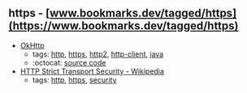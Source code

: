 https - [www.bookmarks.dev/tagged/https](https://www.bookmarks.dev/tagged/https)
---
* [OkHttp](http://square.github.io/okhttp/)
    * tags: [http](../tagged/http.md), [https](../tagged/https.md), [http2](../tagged/http2.md), [http-client](../tagged/http-client.md), [java](../tagged/java.md)
    * :octocat: [source code](https://github.com/square/okhttp)
* [HTTP Strict Transport Security - Wikipedia](https://en.wikipedia.org/wiki/HTTP_Strict_Transport_Security)
    * tags: [http](../tagged/http.md), [https](../tagged/https.md), [security](../tagged/security.md)
